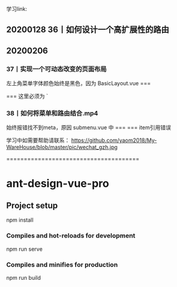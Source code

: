 
学习link:
## 20200128 36丨如何设计一个高扩展性的路由
## 20200206
### 37丨实现一个可动态改变的页面布局 
 左上角菜单字体颜色始终是黑色，因为
 BasicLayout.vue
 === <div :class="[`nav-theme-${navTheme}`, `nav-layout-${navLayout}`]">===
 这里必须为 `
### 38丨如何将菜单和路由结合.mp4 
 始终报错找不到meta，原因
 submenu.vue 中 === <a-icon v-if="item.meta.icon" :type="item.meta.icon" /> ===
 item引用错误

学习中如需要帮助请联系：
https://github.com/yaom2018/My-WareHouse/blob/master/pic/wechat_gzh.jpg


======================================
# ant-design-vue-pro
## Project setup
npm install
### Compiles and hot-reloads for development
npm run serve
### Compiles and minifies for production
npm run build
